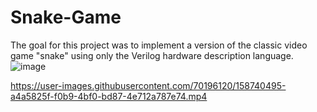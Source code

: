 # Snake-Game
The goal for this project was to implement a version of the classic video game "snake" using only the Verilog hardware description language.
![image](https://user-images.githubusercontent.com/70196120/149847501-c723f021-a347-4b8d-85fd-1cf3ac0653ec.png)



https://user-images.githubusercontent.com/70196120/158740495-a4a5825f-f0b9-4bf0-bd87-4e712a787e74.mp4


